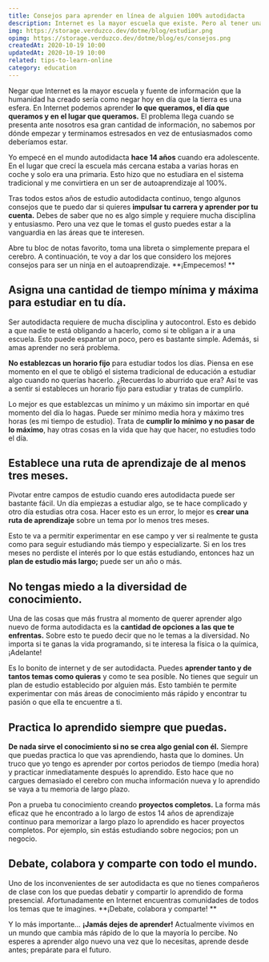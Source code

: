 ```yaml
---
title: Consejos para aprender en línea de alguien 100% autodidacta
description: Internet es la mayor escuela que existe. Pero al tener una fuente infinita de conocimiento no sabemos por dónde empezar. ¿Quieres ser mejor autodidacta? Sigue leyendo.
img: https://storage.verduzco.dev/dotme/blog/estudiar.png
opimg: https://storage.verduzco.dev/dotme/blog/es/consejos.png
createdAt: 2020-10-19 10:00
updatedAt: 2020-10-19 10:00
related: tips-to-learn-online
category: education
---
```


Negar que Internet es la mayor escuela y fuente de información que la humanidad ha creado sería como negar hoy en día que la tierra es una esfera. En Internet podemos aprender **lo que queramos, el día que queramos y en el lugar que queramos.** El problema llega cuando se presenta ante nosotros esa gran cantidad de información, no sabemos por dónde empezar y terminamos estresados en vez de entusiasmados como deberíamos estar. 

Yo empecé en el mundo autodidacta **hace 14 años** cuando era adolescente. En el lugar que crecí la escuela más cercana estaba a varias horas en coche y solo era una primaria. Esto hizo que no estudiara en el sistema tradicional y me convirtiera en un ser de autoaprendizaje al 100%. 

Tras todos estos años de estudio autodidacta continuo, tengo algunos consejos que te puedo dar si quieres **impulsar tu carrera y aprender por tu cuenta.** Debes de saber que no es algo simple y requiere mucha disciplina y entusiasmo. Pero una vez que le tomas el gusto puedes estar a la vanguardia en las áreas que te interesen. 

Abre tu bloc de notas favorito, toma una libreta o simplemente prepara el cerebro. A continuación, te voy a dar los que considero los mejores consejos para ser un ninja en el autoaprendizaje. **¡Empecemos! **

## Asigna una cantidad de tiempo mínima y máxima para estudiar en tu día. 

Ser autodidacta requiere de mucha disciplina y autocontrol. Esto es debido a que nadie te está obligando a hacerlo, como si te obligan a ir a una escuela. Esto puede espantar un poco, pero es bastante simple. Además, si amas aprender no será problema. 

**No establezcas un horario fijo** para estudiar todos los días. Piensa en ese momento en el que te obligó el sistema tradicional de educación a estudiar algo cuando no querías hacerlo. ¿Recuerdas lo aburrido que era? Así te vas a sentir si estableces un horario fijo para estudiar y tratas de cumplirlo. 

Lo mejor es que establezcas un mínimo y un máximo sin importar en qué momento del día lo hagas. Puede ser mínimo media hora y máximo tres horas (es mi tiempo de estudio). Trata de **cumplir lo mínimo y no pasar de lo máximo**, hay otras cosas en la vida que hay que hacer, no estudies todo el día. 

## Establece una ruta de aprendizaje de al menos tres meses. 

Pivotar entre campos de estudio cuando eres autodidacta puede ser bastante fácil. Un día empiezas a estudiar algo, se te hace complicado y otro día estudias otra cosa. Hacer esto es un error, lo mejor es **crear una ruta de aprendizaje** sobre un tema por lo menos tres meses. 

Esto te va a permitir experimentar en ese campo y ver si realmente te gusta como para seguir estudiando más tiempo y especializarte. Si en los tres meses no perdiste el interés por lo que estás estudiando, entonces haz un **plan de estudio más largo;** puede ser un año o más. 

## No tengas miedo a la diversidad de conocimiento. 

Una de las cosas que más frustra al momento de querer aprender algo nuevo de forma autodidacta es la **cantidad de opciones a las que te enfrentas.** Sobre esto te puedo decir que no le temas a la diversidad. No importa si te ganas la vida programando, si te interesa la física o la química, ¡Adelante! 

Es lo bonito de internet y de ser autodidacta. Puedes **aprender tanto y de tantos temas como quieras** y como te sea posible. No tienes que seguir un plan de estudio establecido por alguien más. Esto también te permite experimentar con más áreas de conocimiento más rápido y encontrar tu pasión o que ella te encuentre a ti. 

## Practica lo aprendido siempre que puedas. 

**De nada sirve el conocimiento si no se crea algo genial con él.** Siempre que puedas practica lo que vas aprendiendo, hasta que lo domines. Un truco que yo tengo es aprender por cortos periodos de tiempo (media hora) y practicar inmediatamente después lo aprendido. Esto hace que no cargues demasiado el cerebro con mucha información nueva y lo aprendido se vaya a tu memoria de largo plazo. 

Pon a prueba tu conocimiento creando **proyectos completos.** La forma más eficaz que he encontrado a lo largo de estos 14 años de aprendizaje continuo para memorizar a largo plazo lo aprendido es hacer proyectos completos. Por ejemplo, sin estás estudiando sobre negocios; pon un negocio. 

## Debate, colabora y comparte con todo el mundo. 

Uno de los inconvenientes de ser autodidacta es que no tienes compañeros de clase con los que puedas debatir y compartir lo aprendido de forma presencial. Afortunadamente en Internet encuentras comunidades de todos los temas que te imagines. **¡Debate, colabora y comparte! **

Y lo más importante... **¡Jamás dejes de aprender!** Actualmente vivimos en un mundo que cambia más rápido de lo que la mayoría lo percibe. No esperes a aprender algo nuevo una vez que lo necesitas, aprende desde antes; prepárate para el futuro. 